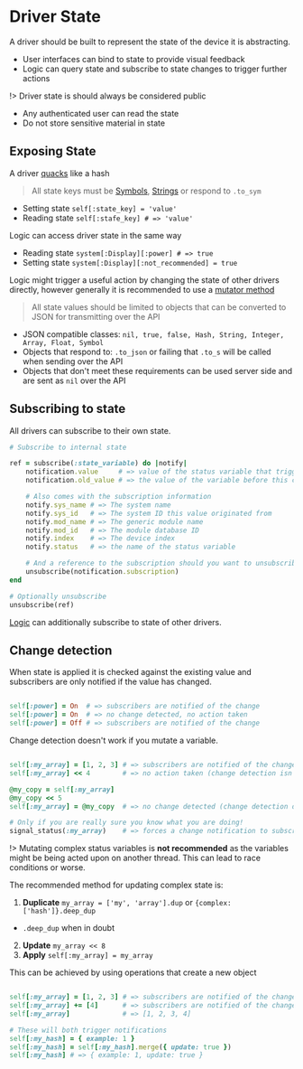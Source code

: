 # Driver State

A driver should be built to represent the state of the device it is abstracting.

* User interfaces can bind to state to provide visual feedback
* Logic can query state and subscribe to state changes to trigger further actions

!> Driver state is should always be considered public

* Any authenticated user can read the state
* Do not store sensitive material in state


## Exposing State

A driver [quacks](https://en.wikipedia.org/wiki/Duck_typing) like a hash

> All state keys must be [Symbols](https://ruby-doc.org/core-2.4.2/Symbol.html), [Strings](https://ruby-doc.org/core-2.4.2/String.html) or respond to `.to_sym`

* Setting state `self[:state_key] = 'value'`
* Reading state `self[:stafe_key] # => 'value'`

Logic can access driver state in the same way

* Reading state `system[:Display][:power] # => true`
* Setting state `system[:Display][:not_recommended] = true`

Logic might trigger a useful action by changing the state of other drivers directly, however generally it is recommended to use a [mutator method](https://en.wikipedia.org/wiki/Mutator_method)

> All state values should be limited to objects that can be converted to JSON for transmitting over the API

* JSON compatible classes: `nil, true, false, Hash, String, Integer, Array, Float, Symbol`
* Objects that respond to: `.to_json` or failing that `.to_s` will be called when sending over the API
* Objects that don't meet these requirements can be used server side and are sent as `nil` over the API


## Subscribing to state

All drivers can subscribe to their own state.

```ruby
# Subscribe to internal state

ref = subscribe(:state_variable) do |notify|
    notification.value     # => value of the status variable that triggered this notification
    notification.old_value # => the value of the variable before this change

    # Also comes with the subscription information
    notify.sys_name # => The system name
    notify.sys_id   # => The system ID this value originated from
    notify.mod_name # => The generic module name 
    notify.mod_id   # => The module database ID
    notify.index    # => The device index
    notify.status   # => the name of the status variable

    # And a reference to the subscription should you want to unsubscribe
    unsubscribe(notification.subscription)
end

# Optionally unsubscribe
unsubscribe(ref)
```

[Logic](driver-development/logic-modules.md) can additionally subscribe to state of other drivers.


## Change detection

When state is applied it is checked against the existing value and subscribers are only notified if the value has changed.

```ruby

self[:power] = On  # => subscribers are notified of the change
self[:power] = On  # => no change detected, no action taken
self[:power] = Off # => subscribers are notified of the change

```

Change detection doesn't work if you mutate a variable.

```ruby

self[:my_array] = [1, 2, 3] # => subscribers are notified of the change
self[:my_array] << 4        # => no action taken (change detection isn't run)

@my_copy = self[:my_array]
@my_copy << 5
self[:my_array] = @my_copy  # => no change detected (change detection did run)

# Only if you are really sure you know what you are doing!
signal_status(:my_array)    # => forces a change notification to subscribers

```

!> Mutating complex status variables is **not recommended** as the variables might be being acted upon on another thread. This can lead to race conditions or worse.

The recommended method for updating complex state is:

1. **Duplicate** `my_array = ['my', 'array'].dup` or `{complex:['hash']}.deep_dup`
  * `.deep_dup` when in doubt
2. **Update** `my_array << 8`
3. **Apply** `self[:my_array] = my_array`

This can be achieved by using operations that create a new object

```ruby

self[:my_array] = [1, 2, 3] # => subscribers are notified of the change
self[:my_array] += [4]      # => subscribers are notified of the change
self[:my_array]             # => [1, 2, 3, 4]

# These will both trigger notifications
self[:my_hash] = { example: 1 }
self[:my_hash] = self[:my_hash].merge({ update: true })
self[:my_hash] # => { example: 1, update: true }

```
